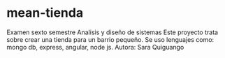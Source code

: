 # mean-tienda
Examen sexto semestre
Analisis y diseño de sistemas
Este proyecto trata sobre crear una tienda para un barrio pequeño. Se uso lenguajes como: mongo db, express, angular, node js.
Autora: Sara Quiguango
